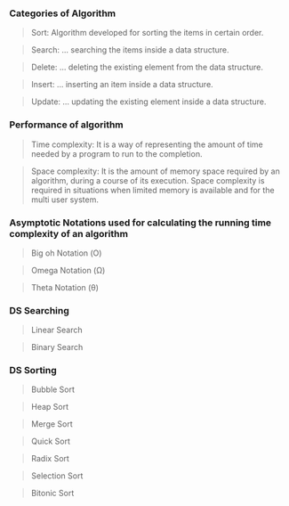 ### Categories of Algorithm

> Sort: Algorithm developed for sorting the items in certain order.

> Search: ... searching the items inside a data structure.

> Delete: ... deleting the existing element from the data structure.

> Insert: ... inserting an item inside a data structure.

> Update: ... updating the existing element inside a data structure.

### Performance of algorithm
> Time complexity: It is a way of representing the amount of time needed by a program to run to the completion.

> Space complexity: It is the amount of memory space required by an algorithm, during a course of its execution.
Space complexity is required in situations when limited memory is available and for the multi user system.

### Asymptotic Notations used for calculating the running time complexity of an algorithm

>Big oh Notation (Ο)

>Omega Notation (Ω)

>Theta Notation (θ)

### DS Searching
> Linear Search

> Binary Search

### DS Sorting

> Bubble Sort

> Heap Sort

> Merge Sort

> Quick Sort

> Radix Sort

> Selection Sort

> Bitonic Sort
